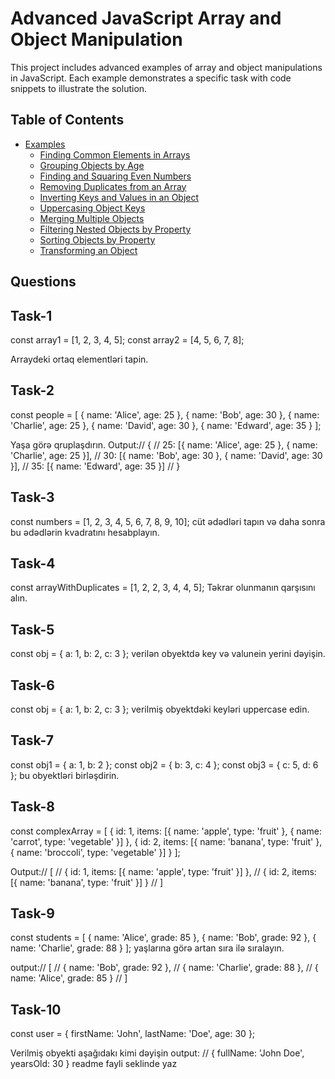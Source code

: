 
# Advanced JavaScript Array and Object Manipulation

This project includes advanced examples of array and object manipulations in JavaScript. Each example demonstrates a specific task with code snippets to illustrate the solution.

## Table of Contents
- [Examples](#examples)
  - [Finding Common Elements in Arrays](#finding-common-elements-in-arrays)
  - [Grouping Objects by Age](#grouping-objects-by-age)
  - [Finding and Squaring Even Numbers](#finding-and-squaring-even-numbers)
  - [Removing Duplicates from an Array](#removing-duplicates-from-an-array)
  - [Inverting Keys and Values in an Object](#inverting-keys-and-values-in-an-object)
  - [Uppercasing Object Keys](#uppercasing-object-keys)
  - [Merging Multiple Objects](#merging-multiple-objects)
  - [Filtering Nested Objects by Property](#filtering-nested-objects-by-property)
  - [Sorting Objects by Property](#sorting-objects-by-property)
  - [Transforming an Object](#transforming-an-object)

## Questions

## Task-1
const array1 = [1, 2, 3, 4, 5];
const array2 = [4, 5, 6, 7, 8];

Arraydeki ortaq elementləri tapin.

## Task-2
const people = [
    { name: 'Alice', age: 25 },
    { name: 'Bob', age: 30 },
    { name: 'Charlie', age: 25 },
    { name: 'David', age: 30 },
    { name: 'Edward', age: 35 }
];

Yaşa görə qruplaşdırın.
Output:// {
//   25: [{ name: 'Alice', age: 25 }, { name: 'Charlie', age: 25 }],
//   30: [{ name: 'Bob', age: 30 }, { name: 'David', age: 30 }],
//   35: [{ name: 'Edward', age: 35 }]
// }


## Task-3
const numbers = [1, 2, 3, 4, 5, 6, 7, 8, 9, 10]; 
cüt ədədləri tapın və daha sonra bu ədədlərin kvadratını hesabplayın.

## Task-4
const arrayWithDuplicates = [1, 2, 2, 3, 4, 4, 5];
Təkrar olunmanın qarşısını alın.

## Task-5
const obj = { a: 1, b: 2, c: 3 };
verilən obyektdə key və valunein yerini dəyişin.

## Task-6
const obj = { a: 1, b: 2, c: 3 }; 
verilmiş obyektdəki keyləri uppercase edin.

## Task-7
const obj1 = { a: 1, b: 2 };
const obj2 = { b: 3, c: 4 };
const obj3 = { c: 5, d: 6 };
bu obyektləri birləşdirin.

## Task-8
const complexArray = [
    { id: 1, items: [{ name: 'apple', type: 'fruit' }, { name: 'carrot', type: 'vegetable' }] },
    { id: 2, items: [{ name: 'banana', type: 'fruit' }, { name: 'broccoli', type: 'vegetable' }] }
];

Output:// [
//   { id: 1, items: [{ name: 'apple', type: 'fruit' }] },
//   { id: 2, items: [{ name: 'banana', type: 'fruit' }] }
// ]

## Task-9
const students = [
    { name: 'Alice', grade: 85 },
    { name: 'Bob', grade: 92 },
    { name: 'Charlie', grade: 88 }
]; yaşlarına görə artan sıra ilə sıralayın.

output:// [
//   { name: 'Bob', grade: 92 },
//   { name: 'Charlie', grade: 88 },
//   { name: 'Alice', grade: 85 }
// ]

## Task-10
const user = {
    firstName: 'John',
    lastName: 'Doe',
    age: 30
};

Verilmiş obyekti aşağıdakı kimi dəyişin
output: // { fullName: 'John Doe', yearsOld: 30 }
readme fayli seklinde yaz
